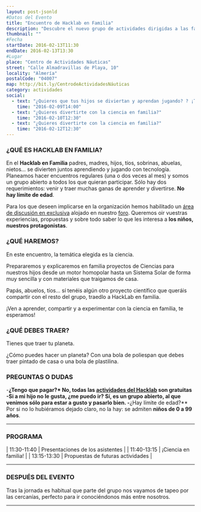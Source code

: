```yaml
---
layout: post-jsonld
#Datos del Evento
title: "Encuentro de Hacklab en Familia"
description: "Descubre el nuevo grupo de actividades dirigidas a las familias creado en HackLab Almería"
thumbnail: ""
#Fecha
startDate: 2016-02-13T11:30
endDate: 2016-02-13T13:30
#Lugar
place: "Centro de Actividades Náuticas"
street: "Calle Almadravillas de Playa, 10"
locality: "Almería"
postalCode: "04007"
map: http://bit.ly/CentrodeActividadesNáuticas
category: actividades
social:
  - text: "¿Quieres que tus hijos se diviertan y aprendan jugando? ? ¡Te esperamos!"
    time: "2016-02-09T14:00"
  - text: "¿Quieres divertirte con la ciencia en familia?"
    time: "2016-02-10T12:30"
  - text: "¿Quieres divertirte con la ciencia en familia?"
    time: "2016-02-12T12:30"
---
```


### ¿QUÉ ES HACKLAB EN FAMILIA?


En el __Hacklab en Familia__ padres, madres, hijos, tíos, sobrinas, abuelas, nietos...  se divierten juntos aprendiendo y jugando con tecnología. Planeamos hacer encuentros regulares (una o dos veces al mes) y
somos un grupo abierto a todos los que quieran participar. Sólo hay dos requerimientos: venir y traer muchas ganas de aprender y divertirse. __No hay límite de edad__.

Para los que deseen implicarse en la organización hemos habilitado un [área de discusión en exclusiva](http://foro.hacklabalmeria.net/c/EnFamilia) alojado en nuestro [foro](http://foro.hacklabalmeria.net/). Queremos oir vuestras experiencias, propuestas y sobre todo saber lo que les interesa a __los niños, nuestros protagonistas__.

### ¿QUÉ HAREMOS?

En este encuentro, la temática elegida es la ciencia. 

Prepararemos y explicaremos en familia proyectos de Ciencias para nuestros hijos desde un motor homopolar hasta un Sistema Solar de forma muy sencilla y con materiales que traigamos de casa. 

Papás, abuelos, tíos... sí tenéis algún otro proyecto científico que queráis compartir con el resto del grupo, traedlo a HackLab en familia.

¡Ven a aprender, compartir y a experimentar con la ciencia en familia, te esperamos!

### ¿QUÉ DEBES TRAER?

Tienes que traer tu planeta.

¿Cómo puedes hacer un planeta? Con una bola de poliespan que debes traer pintado de casa o una bola de plastilina.


### PREGUNTAS O DUDAS


-**¿Tengo que pagar?* No, todas las [actividades del Hacklab](http://foro.hacklabalmeria.net/t/preguntas-frecuentes-faq/5) son gratuitas
-**Si a mi hijo no le gusta, ¿me puedo ir?** Sí, es un grupo abierto, al que venimos sólo para estar a gusto y pasarlo bien.
-**¿Hay límite de edad?** Por si no lo hubiéramos dejado claro, no la hay: se admiten **niños de 0 a 99 años**.
   
---


### PROGRAMA


| 11:30-11:40   | Presentaciones de los asistentes |
| 11:40-13:15   | ¡Ciencia en familia! |
| 13:15-13:30   | Propuestas de futuras actividades |

---



### DESPUÉS DEL EVENTO

Tras la jornada es habitual que parte del grupo nos vayamos de tapeo por las cercanías, perfecto para ir conociéndonos más entre nosotros.

---
